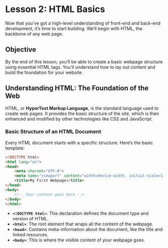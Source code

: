 # Lesson 2: HTML Basics

Now that you’ve got a high-level understanding of front-end and back-end development, it’s time to start building. We’ll begin with HTML, the backbone of any web page.

## Objective
By the end of this lesson, you’ll be able to create a basic webpage structure using essential HTML tags. You’ll understand how to lay out content and build the foundation for your website.

## Understanding HTML: The Foundation of the Web

HTML, or **HyperText Markup Language**, is the standard language used to create web pages. It provides the basic structure of the site, which is then enhanced and modified by other technologies like CSS and JavaScript.

### Basic Structure of an HTML Document
Every HTML document starts with a specific structure. Here’s the basic template:

```html
<!DOCTYPE html>
<html lang="en">
<head>
    <meta charset="UTF-8">
    <meta name="viewport" content="width=device-width, initial-scale=1.0">
    <title>My First Webpage</title>
</head>
<body>
    <!-- Your content goes here -->
</body>
</html>
```

* **`<!DOCTYPE html>`**: This declaration defines the document type and version of HTML.
* **`<html>`**: The root element that wraps all the content of the webpage.
* **`<head>`**: Contains meta-information about the document, like the title and linked resources.
* **`<body>`**: This is where the visible content of your webpage goes.
